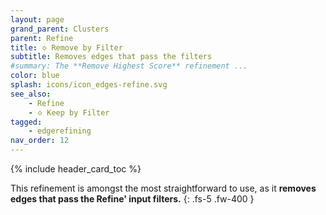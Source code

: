 ```yaml
---
layout: page
grand_parent: Clusters
parent: Refine
title: 🝔 Remove by Filter
subtitle: Removes edges that pass the filters
#summary: The **Remove Highest Score** refinement ...
color: blue
splash: icons/icon_edges-refine.svg
see_also:
    - Refine
    - 🝔 Keep by Filter
tagged: 
    - edgerefining
nav_order: 12
---
```


{% include header_card_toc %}

This refinement is amongst the most straightforward to use, as it **removes edges that pass the Refine' input filters.**
{: .fs-5 .fw-400 }
